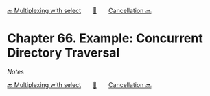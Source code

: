 [🔙 Multiplexing with select][previous-chapter]&nbsp;&nbsp;&nbsp;&nbsp;&nbsp;&nbsp;&nbsp;[🏡][readme]&nbsp;&nbsp;&nbsp;&nbsp;&nbsp;&nbsp;&nbsp;[Cancellation 🔜][upcoming-chapter]

# Chapter 66. Example: Concurrent Directory Traversal

_Notes_

[🔙 Multiplexing with select][previous-chapter]&nbsp;&nbsp;&nbsp;&nbsp;&nbsp;&nbsp;&nbsp;[🏡][readme]&nbsp;&nbsp;&nbsp;&nbsp;&nbsp;&nbsp;&nbsp;[Cancellation 🔜][upcoming-chapter]

[readme]: README.md
[previous-chapter]: ch065-multiplexing-with-select.md
[upcoming-chapter]: ch067-cancellation.md